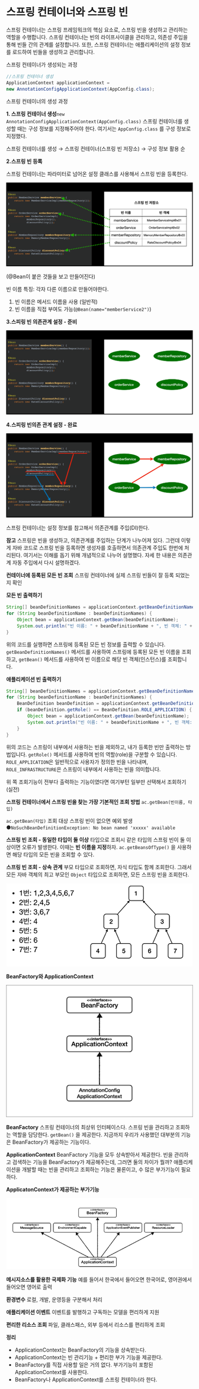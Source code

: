 # 스프링 컨테이너와 스프링 빈
 
스프링 컨테이너는 스프링 프레임워크의 핵심 요소로, 스프링 빈을 생성하고 관리하는 역할을 수행합니다. 스프링 컨테이너는 빈의 라이프사이클을 관리하고, 의존성 주입을 통해 빈들 간의 관계를 설정합니다. 또한, 스프링 컨테이너는 애플리케이션의 설정 정보를 로드하여 빈들을 생성하고 관리합니다.

스프링 컨테이너가 생성되는 과정

```java
//스프링 컨테이너 생성
ApplicationContext applicationContext =
new AnnotationConfigApplicationContext(AppConfig.class);
```

스프링 컨테이너의 생성 과정

**1. 스프링 컨테이너 생성**`new AnnotationConfigApplicationContext(AppConfig.class)`
스프링 컨테이너를 생성할 때는 구성 정보를 지정해주어야 한다.
여기서는 `AppConfig.class` 를 구성 정보로 지정했다.

스프링 컨테이너를 생성 → 스프링 컨테이너(스프링 빈 저장소) → 구성 정보 활용 순

**2.스프링 빈 등록** 

스프링 컨테이너는 파라미터로 넘어온 설정 클래스를 사용해서 스프링 빈을 등록한다.

![Untitled](./img/2_2_6.png)

(@Bean이 붙은 것들을 보고 만들어진다)

빈 이름 특징: 각자 다른 이름으로 만들어야한다.

1. 빈 이름은 메서드 이름을 사용 (일반적)
2. 빈 이름을 직접 부여도 가능(`@Bean(name="memberService2")`)

**3.스피링 빈 의존관계 설정 - 준비**

![Untitled](./img/2_2_1.png)

**4.스피링 빈의존 관계 설정 - 완료**

![Untitled](./img/2_2_2.png)

스프링 컨테이너는 설정 정보를 참고해서 의존관계를 주입(DI)한다.

**참고**
스프링은 빈을 생성하고, 의존관계를 주입하는 단계가 나누어져 있다. 그런데 이렇게 자바 코드로 스프링 빈을 등록하면
생성자를 호출하면서 의존관계 주입도 한번에 처리된다. 여기서는 이해를 돕기 위해 개념적으로 나누어 설명했다. 자세
한 내용은 의존관계 자동 주입에서 다시 설명하겠다.

**컨테이너에 등록된 모든 빈 조회**
스프링 컨테이너에 실제 스프링 빈들이 잘 등록 되었는지 확인

**모든 빈 출력하기**

```java
String[] beanDefinitionNames = applicationContext.getBeanDefinitionNames();
for (String beanDefinitionName : beanDefinitionNames) {
    Object bean = applicationContext.getBean(beanDefinitionName);
    System.out.println("빈 이름: " + beanDefinitionName + ", 빈 객체: " + bean);
}

```

위의 코드를 실행하면 스프링에 등록된 모든 빈 정보를 출력할 수 있습니다. `getBeanDefinitionNames()` 메서드를 사용하여 스프링에 등록된 모든 빈 이름을 조회하고, `getBean()` 메서드를 사용하여 빈 이름으로 해당 빈 객체(인스턴스)를 조회합니다.

**애플리케이션 빈 출력하기**

```java
String[] beanDefinitionNames = applicationContext.getBeanDefinitionNames();
for (String beanDefinitionName : beanDefinitionNames) {
    BeanDefinition beanDefinition = applicationContext.getBeanDefinition(beanDefinitionName);
    if (beanDefinition.getRole() == BeanDefinition.ROLE_APPLICATION) {
        Object bean = applicationContext.getBean(beanDefinitionName);
        System.out.println("빈 이름: " + beanDefinitionName + ", 빈 객체: " + bean);
    }
}

```

위의 코드는 스프링이 내부에서 사용하는 빈을 제외하고, 내가 등록한 빈만 출력하는 방법입니다. `getRole()` 메서드를 사용하여 빈의 역할(role)을 구분할 수 있습니다. `ROLE_APPLICATION`은 일반적으로 사용자가 정의한 빈을 나타내며, `ROLE_INFRASTRUCTURE`은 스프링이 내부에서 사용하는 빈을 의미합니다.

위 쪽 조회기능이 전부다 출력하는 기능이였다면 여기부턴 일부만 선택해서 조회하기(실전)

**스프링 컨테이너에서 스프링 빈을 찾는 가장 기본적인 조회 방법**
`ac.getBean(빈이름, 타입)`

`ac.getBean(타입)`
조회 대상 스프링 빈이 없으면 예외 발생
 ●`NoSuchBeanDefinitionException: No bean named 'xxxxx' available`

**스프링 빈 조회 - 동일한 타입이 둘 이상**
타입으로 조회시 같은 타입의 스프링 빈이 둘 이상이면 오류가 발생한다. 이때는 **빈 이름을 지정**하자.
`ac.getBeansOfType()` 을 사용하면 해당 타입의 모든 빈을 조회할 수 있다.

**스프링 빈 조회 - 상속 관계**
부모 타입으로 조회하면, 자식 타입도 함께 조회한다.
그래서 모든 자바 객체의 최고 부모인 `Object` 타입으로 조회하면, 모든 스프링 빈을 조회한다.

![Untitled](./img/2_2_3.png)

**BeanFactory와 ApplicationContext**

![Untitled](./img/2_2_4.png)

**BeanFactory**
스프링 컨테이너의 최상위 인터페이스다.
스프링 빈을 관리하고 조회하는 역할을 담당한다.
`getBean()` 을 제공한다.
지금까지 우리가 사용했던 대부분의 기능은 BeanFactory가 제공하는 기능이다.

**ApplicationContext**
BeanFactory 기능을 모두 상속받아서 제공한다.
빈을 관리하고 검색하는 기능을 BeanFactory가 제공해주는데, 그러면 둘의 차이가 뭘까?
애플리케이션을 개발할 때는 빈을 관리하고 조회하는 기능은 물론이고, 수 많은 부가기능이 필요하다.

**ApplicatonContext가 제공하는 부가기능**

![Untitled](./img/2_2_5.png)

**메시지소스를 활용한 국제화 기능**
예를 들어서 한국에서 들어오면 한국어로, 영어권에서 들어오면 영어로 출력

**환경변수**
로컬, 개발, 운영등을 구분해서 처리

**애플리케이션 이벤트**
이벤트를 발행하고 구독하는 모델을 편리하게 지원

**편리한 리소스 조회**
파일, 클래스패스, 외부 등에서 리소스를 편리하게 조회

**정리**

- ApplicationContext는 BeanFactory의 기능을 상속받는다.
- ApplicationContext는 빈 관리기능 + 편리한 부가 기능을 제공한다.
- BeanFactory를 직접 사용할 일은 거의 없다. 부가기능이 포함된 ApplicationContext를 사용한다.
- BeanFactory나 ApplicationContext를 스프링 컨테이너라 한다.
